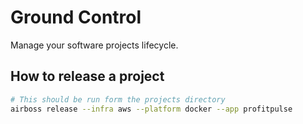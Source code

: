 # Ground Control

Manage your software projects lifecycle.

## How to release a project

```bash
# This should be run form the projects directory
airboss release --infra aws --platform docker --app profitpulse
```
